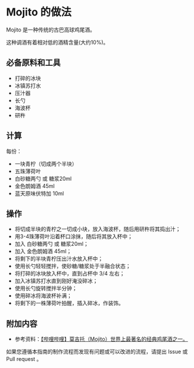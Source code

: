 
# Mojito 的做法

Mojito 是一种传统的古巴高球鸡尾酒。

这种调酒有着相对低的酒精含量(大约10%)。

## 必备原料和工具

- 打碎的冰块
- 冰镇苏打水
- 压汁器
- 长勺
- 海波杯
- 研杵

## 计算

每份：

- 一块青柠（切成两个半块）
- 五珠薄荷叶
- 白砂糖两勺 或 糖浆20ml
- 金色朗姆酒 45ml
- 蓝天原味伏特加 10ml

## 操作

- 将切成半块的青柠之一切成小块，放入海波杯，随后用研杵将其捣出汁；
- 用3-4珠薄荷叶沿着杯口涂抹，随后将其放入杯中；
- 加入 白砂糖两勺 或 糖浆20ml；
- 加入 金色朗姆酒 45ml；
- 将剩下的半块青柠压出汁水放入杯中；
- 使用长勺轻轻搅拌，使砂糖/糖浆处于半融合状态；
- 将打碎的冰块放入杯中，直到占杯中 3/4 左右；
- 加入冰镇苏打水直到刚好淹没碎冰；
- 使用长勺旋转搅拌半分钟；
- 使用碎冰将海波杯补满；
- 将剩下的一株薄荷叶拍醒，插入碎冰，作装饰。

## 附加内容

- 参考资料：[【哔哩哔哩】莫吉托（Mojito）世界上最著名的经典鸡尾酒之一。](https://www.bilibili.com/video/BV1jg4y187kB)

如果您遵循本指南的制作流程而发现有问题或可以改进的流程，请提出 Issue 或 Pull request 。
